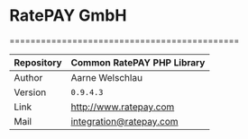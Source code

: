 # RatePAY GmbH
============================================

|Repository | Common RatePAY PHP Library
|------|----------
|Author | Aarne Welschlau
|Version | `0.9.4.3`
|Link | http://www.ratepay.com
|Mail | integration@ratepay.com
